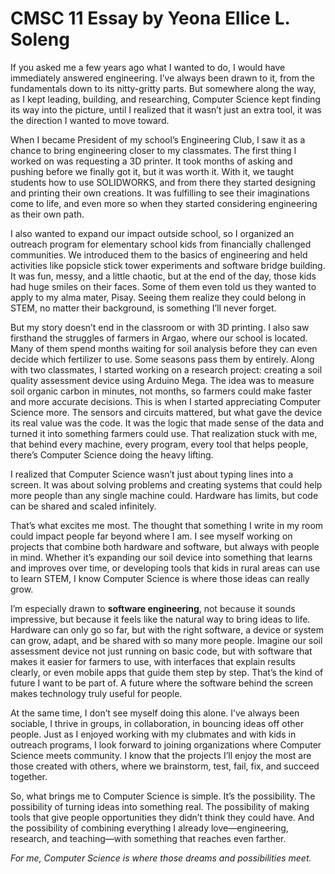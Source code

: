 # CMSC 11 Essay by Yeona Ellice L. Soleng  
If you asked me a few years ago what I wanted to do, I would have immediately answered engineering. I’ve always been drawn to it, from the fundamentals down to its nitty-gritty parts. But somewhere along the way, as I kept leading, building, and researching, Computer Science kept finding its way into the picture, until I realized that it wasn’t just an extra tool, it was the direction I wanted to move toward.

When I became President of my school’s Engineering Club, I saw it as a chance to bring engineering closer to my classmates. The first thing I worked on was requesting a 3D printer. It took months of asking and pushing before we finally got it, but it was worth it. With it, we taught students how to use SOLIDWORKS, and from there they started designing and printing their own creations. It was fulfilling to see their imaginations come to life, and even more so when they started considering engineering as their own path.

I also wanted to expand our impact outside school, so I organized an outreach program for elementary school kids from financially challenged communities. We introduced them to the basics of engineering and held activities like popsicle stick tower experiments and software bridge building. It was fun, messy, and a little chaotic, but at the end of the day, those kids had huge smiles on their faces. Some of them even told us they wanted to apply to my alma mater, Pisay. Seeing them realize they could belong in STEM, no matter their background, is something I’ll never forget.

But my story doesn’t end in the classroom or with 3D printing. I also saw firsthand the struggles of farmers in Argao, where our school is located. Many of them spend months waiting for soil analysis before they can even decide which fertilizer to use. Some seasons pass them by entirely. Along with two classmates, I started working on a research project: creating a soil quality assessment device using Arduino Mega. The idea was to measure soil organic carbon in minutes, not months, so farmers could make faster and more accurate decisions.
This is when I started appreciating Computer Science more. The sensors and circuits mattered, but what gave the device its real value was the code. It was the logic that made sense of the data and turned it into something farmers could use. That realization stuck with me, that behind every machine, every program, every tool that helps people, there’s Computer Science doing the heavy lifting.

I realized that Computer Science wasn’t just about typing lines into a screen. It was about solving problems and creating systems that could help more people than any single machine could. Hardware has limits, but code can be shared and scaled infinitely.

That’s what excites me most. The thought that something I write in my room could impact people far beyond where I am. I see myself working on projects that combine both hardware and software, but always with people in mind. Whether it’s expanding our soil device into something that learns and improves over time, or developing tools that kids in rural areas can use to learn STEM, I know Computer Science is where those ideas can really grow.

I’m especially drawn to **software engineering**, not because it sounds impressive, but because it feels like the natural way to bring ideas to life. Hardware can only go so far, but with the right software, a device or system can grow, adapt, and be shared with so many more people. Imagine our soil assessment device not just running on basic code, but with software that makes it easier for farmers to use, with interfaces that explain results clearly, or even mobile apps that guide them step by step. That’s the kind of future I want to be part of. A future where the software behind the screen makes technology truly useful for people.

At the same time, I don’t see myself doing this alone. I’ve always been sociable, I thrive in groups, in collaboration, in bouncing ideas off other people. Just as I enjoyed working with my clubmates and with kids in outreach programs, I look forward to joining organizations where Computer Science meets community. I know that the projects I’ll enjoy the most are those created with others, where we brainstorm, test, fail, fix, and succeed together.

So, what brings me to Computer Science is simple. It’s the possibility. The possibility of turning ideas into something real. The possibility of making tools that give people opportunities they didn’t think they could have. And the possibility of combining everything I already love—engineering, research, and teaching—with something that reaches even farther.

*For me, Computer Science is where those dreams and possibilities meet.*

